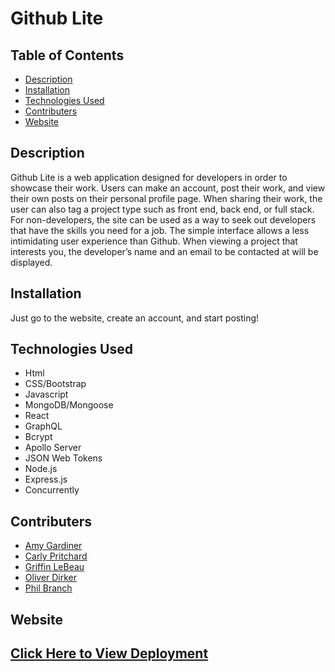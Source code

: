 # Github Lite

## Table of Contents  

- [Description](#description)
- [Installation](#installation)
- [Technologies Used](#technologiesused)
- [Contributers](#contributers)
- [Website](#website)

## Description
Github Lite is a web application designed for developers in order to showcase their work. Users can make an account, post their work, and view their own posts on their personal profile page. When sharing their work, the user can also tag a project type such as front end, back end, or full stack. For non-developers, the site can be used as a way to seek out developers that have the skills you need for a job. The simple interface allows a less intimidating user experience than Github. When viewing a project that interests you, the developer’s name and an email to be contacted at will be displayed. 


## Installation
Just go to the website, create an account, and start posting!


## Technologies Used
- Html
- CSS/Bootstrap
- Javascript
- MongoDB/Mongoose
- React
- GraphQL
- Bcrypt
- Apollo Server
- JSON Web Tokens
- Node.js
- Express.js
- Concurrently

## Contributers

- [Amy Gardiner](https://github.com/amymgardiner)
- [Carly Pritchard](https://github.com/cjpritch)
- [Griffin LeBeau](https://github.com/griffinlebeau)
- [Oliver Dirker](https://github.com/olliedirker)
- [Phil Branch](https://github.com/PBranch243)

## Website

## [Click Here to View Deployment](https://github-lite-1.herokuapp.com/)

